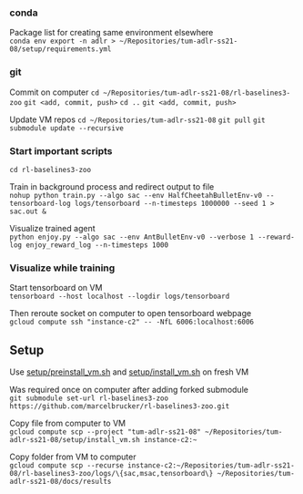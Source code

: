 ### conda

Package list for creating same environment elsewhere\
`conda env export -n adlr > ~/Repositories/tum-adlr-ss21-08/setup/requirements.yml`

### git

Commit on computer
`cd ~/Repositories/tum-adlr-ss21-08/rl-baselines3-zoo`
`git <add, commit, push>`
`cd ..`
`git <add, commit, push>`

Update VM repos
`cd ~/Repositories/tum-adlr-ss21-08`
`git pull`
`git submodule update --recursive`
### Start important scripts

`cd rl-baselines3-zoo`

Train in background process and redirect output to file\
`nohup python train.py --algo sac --env HalfCheetahBulletEnv-v0 --tensorboard-log logs/tensorboard --n-timesteps 1000000 --seed 1 > sac.out &`

Visualize trained agent\
`python enjoy.py --algo sac --env AntBulletEnv-v0 --verbose 1 --reward-log enjoy_reward_log --n-timesteps 1000`

### Visualize while training

Start tensorboard on VM\
`tensorboard --host localhost --logdir logs/tensorboard`

Then reroute socket on computer to open tensorboard webpage\
`gcloud compute ssh "instance-c2" -- -NfL 6006:localhost:6006`

## Setup

Use [setup/preinstall_vm.sh](./setup/preinstall_vm.sh) and [setup/install_vm.sh](./setup/install_vm.sh) on fresh VM

Was required once on computer after adding forked submodule\
`git submodule set-url rl-baselines3-zoo https://github.com/marcelbrucker/rl-baselines3-zoo.git`

Copy file from computer to VM\
`gcloud compute scp --project "tum-adlr-ss21-08" ~/Repositories/tum-adlr-ss21-08/setup/install_vm.sh instance-c2:~`

Copy folder from VM to computer\
`gcloud compute scp --recurse instance-c2:~/Repositories/tum-adlr-ss21-08/rl-baselines3-zoo/logs/\{sac,msac,tensorboard\} ~/Repositories/tum-adlr-ss21-08/docs/results`